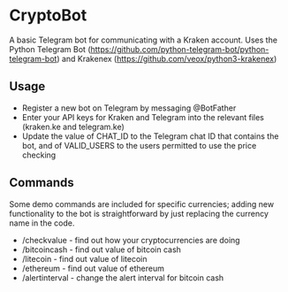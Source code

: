 # CryptoBot
A basic Telegram bot for communicating with a Kraken account.
Uses the Python Telegram Bot (https://github.com/python-telegram-bot/python-telegram-bot) and Krakenex (https://github.com/veox/python3-krakenex)

## Usage
- Register a new bot on Telegram by messaging @BotFather
- Enter your API keys for Kraken and Telegram into the relevant files (kraken.ke and telegram.ke)
- Update the value of CHAT\_ID to the Telegram chat ID that contains the bot, and of VALID\_USERS to the users permitted to use the price checking

## Commands
Some demo commands are included for specific currencies; adding new functionality to the bot is straightforward by just replacing the currency name in the code.
- /checkvalue - find out how your cryptocurrencies are doing
- /bitcoincash - find out value of bitcoin cash
- /litecoin - find out value of litecoin
- /ethereum - find out value of ethereum
- /alertinterval - change the alert interval for bitcoin cash
